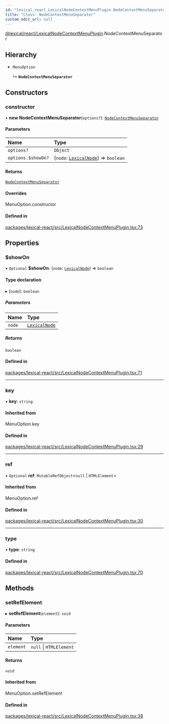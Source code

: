 ```yaml
---
id: "lexical_react_LexicalNodeContextMenuPlugin.NodeContextMenuSeparator"
title: "Class: NodeContextMenuSeparator"
custom_edit_url: null
---
```


[@lexical/react/LexicalNodeContextMenuPlugin](../modules/lexical_react_LexicalNodeContextMenuPlugin.md).NodeContextMenuSeparator

## Hierarchy

- `MenuOption`

  ↳ **`NodeContextMenuSeparator`**

## Constructors

### constructor

• **new NodeContextMenuSeparator**(`options?`): [`NodeContextMenuSeparator`](lexical_react_LexicalNodeContextMenuPlugin.NodeContextMenuSeparator.md)

#### Parameters

| Name | Type |
| :------ | :------ |
| `options?` | `Object` |
| `options.$showOn?` | (`node`: [`LexicalNode`](lexical.LexicalNode.md)) => `boolean` |

#### Returns

[`NodeContextMenuSeparator`](lexical_react_LexicalNodeContextMenuPlugin.NodeContextMenuSeparator.md)

#### Overrides

MenuOption.constructor

#### Defined in

[packages/lexical-react/src/LexicalNodeContextMenuPlugin.tsx:73](https://github.com/QubitPi/lexical/tree/main/packages/lexical-react/src/LexicalNodeContextMenuPlugin.tsx#L73)

## Properties

### $showOn

• `Optional` **$showOn**: (`node`: [`LexicalNode`](lexical.LexicalNode.md)) => `boolean`

#### Type declaration

▸ (`node`): `boolean`

##### Parameters

| Name | Type |
| :------ | :------ |
| `node` | [`LexicalNode`](lexical.LexicalNode.md) |

##### Returns

`boolean`

#### Defined in

[packages/lexical-react/src/LexicalNodeContextMenuPlugin.tsx:71](https://github.com/QubitPi/lexical/tree/main/packages/lexical-react/src/LexicalNodeContextMenuPlugin.tsx#L71)

___

### key

• **key**: `string`

#### Inherited from

MenuOption.key

#### Defined in

[packages/lexical-react/src/LexicalNodeContextMenuPlugin.tsx:29](https://github.com/QubitPi/lexical/tree/main/packages/lexical-react/src/LexicalNodeContextMenuPlugin.tsx#L29)

___

### ref

• `Optional` **ref**: `MutableRefObject`\<``null`` \| `HTMLElement`\>

#### Inherited from

MenuOption.ref

#### Defined in

[packages/lexical-react/src/LexicalNodeContextMenuPlugin.tsx:30](https://github.com/QubitPi/lexical/tree/main/packages/lexical-react/src/LexicalNodeContextMenuPlugin.tsx#L30)

___

### type

• **type**: `string`

#### Defined in

[packages/lexical-react/src/LexicalNodeContextMenuPlugin.tsx:70](https://github.com/QubitPi/lexical/tree/main/packages/lexical-react/src/LexicalNodeContextMenuPlugin.tsx#L70)

## Methods

### setRefElement

▸ **setRefElement**(`element`): `void`

#### Parameters

| Name | Type |
| :------ | :------ |
| `element` | ``null`` \| `HTMLElement` |

#### Returns

`void`

#### Inherited from

MenuOption.setRefElement

#### Defined in

[packages/lexical-react/src/LexicalNodeContextMenuPlugin.tsx:38](https://github.com/QubitPi/lexical/tree/main/packages/lexical-react/src/LexicalNodeContextMenuPlugin.tsx#L38)
